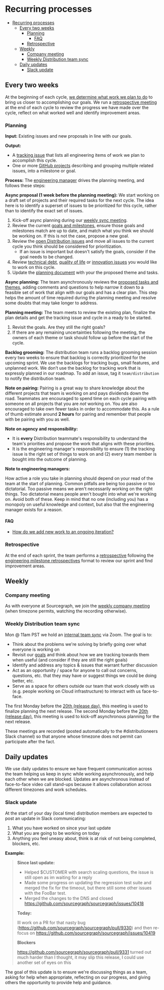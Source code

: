# Recurring processes

- [Recurring processes](#recurring-processes)
  - [Every two weeks](#every-two-weeks)
    - [Planning](#planning)
      - [FAQ](#faq)
    - [Retrospective](#retrospective)
  - [Weekly](#weekly)
    - [Company meeting](#company-meeting)
    - [Weekly Distribution team sync](#weekly-distribution-team-sync)
  - [Daily updates](#daily-updates)
    - [Slack update](#slack-update)

## Every two weeks

At the beginning of each cycle, [we determine what work we plan to do](#planning) to bring us closer to accomplishing our goals. We run a [retrospective meeting](#retrospective) at the end of each cycle to review the progress we have made over the cycle, reflect on what worked well and identify improvement areas.

### Planning

**Input:** Existing issues and new proposals in line with our goals.

**Output:**

- A [tracking issue](../tracking_issues.md) that lists all engineering items of work we plan to accomplish this cycle.
- One or more [GitHub projects](https://github.com/orgs/sourcegraph/projects?query=is%3Aopen+Distribution%3A) describing and grouping multiple related issues, into a milestone or goal.

**Process:** The [engineering manager](../roles.md#engineering-manager) drives the planning meeting, and follows these steps:

**Async proposal (1 week before the planning meeting):** We start working on a draft set of projects and their required tasks for the next cycle. The idea here is to identify a superset of issues to be prioritized for this cycle, rather than to identify the exact set of issues.

1. Kick-off async planning during our [weekly sync meeting](#weekly-distribution-team-sync).
1. Review the current [goals and milestones](./goals.md), ensure those goals and milestones match are up to date, and match what you think we should be working on. If this is not the case, propose a new goal.
1. Review the [open Distribution issues](https://github.com/issues?q=is%3Aopen+is%3Aissue+archived%3Afalse+label%3Ateam%2Fdistribution+user%3Asourcegraph) and move all issues to the current cycle you think should be considered for prioritization.
   - If an issue is important but doesn't satisfy the goals, consider if the goal needs to be changed.
1. Review [technical debt](https://github.com/issues?q=is%3Aopen+is%3Aissue+archived%3Afalse+label%3Ateam%2Fdistribution+user%3Asourcegraph+label%3Adebt), [quality of life](https://github.com/issues?q=is%3Aopen+is%3Aissue+archived%3Afalse+label%3Ateam%2Fdistribution+user%3Asourcegraph+label%3Aquality-of-life) or [innovation issues](../../index.md#innovation-time) you would like to work on this cycle.
5. Update the [planning document](https://docs.google.com/document/d/1Ko1MbyO1yIr7aQsvIRAAbjdnOJ2qUQB9kTJQvcWWcOY) with your the proposed theme and tasks.

**Async planning:** The team asynchronously reviews the [proposed tasks and themes](https://docs.google.com/document/d/1Ko1MbyO1yIr7aQsvIRAAbjdnOJ2qUQB9kTJQvcWWcOY), adding comments and questions to help narrow it down to a feasible set of work that align with our goals and has a clear plan. This step helps the amount of time required during the planning meeting and resolve some doubts that may take longer to address.

**Planning meeting:** The team meets to review the existing plan, finalize the plan details and get the tracking issue and cycle in a ready to be started.

1. Revisit the goals. Are they still the right goals?
1. If there are any remaining uncertainties following the meeting, the owners of each theme or task should follow up before the start of the cycle.

**Backlog grooming:** The distribution team runs a backlog grooming session every two weeks to ensure that backlog is correctly prioritized for the upcoming sprint. We use the backlogs for tracking bugs, small features, and unplanned work. We don’t use the backlog for tracking work that is expressly planned in our roadmap. To add an issue, tag it `team/distribution` to notify the distribution team.

**Note on pairing:** Pairing is a great way to share knowledge about the different projects that team is working on and pays dividends down the road. Teammates are encouraged to spend time on each cycle pairing with someone on all projects that you are _not_ working on. You are also encouraged to take own fewer tasks in order to accommodate this. As a rule of thumb estimate around **2 hours** for pairing and remember that people with be pairing with you as well.

**Note on agency and responsibility:**

- It is **every** Distribution teammate's responsibility to understand the team's priorities and propose the work that aligns with these priorities.
- It is the engineering manager's responsibility to ensure (1) the tracking issue is the right set of things to work on and (2) every team member is bought into the outcome of planning.

**Note to engineering managers:**

How active a role you take in planning should depend on your read of the team at the start of planning. Common pitfalls are being too passive or too dictatorial. Too passive means we aren't necessarily working on the right things. Too dictatorial means people aren't bought into what we're working on. Avoid both of these. Keep in mind that no one (including you) has a monopoly on useful knowledge and context, but also that the engineering manager exists for a reason.

#### FAQ

- [How do we add new work to an ongoing iteration?](faq.md#how-do-we-add-new-work-to-an-ongoing-iteration)

### Retrospective

At the end of each sprint, the team performs a [retrospective](../../../retrospectives/index.md) following the [engineering milestone retrospectives](../../../retrospectives/index.md#engineering-milestone-retrospectives) format to review our sprint and find improvement areas.

## Weekly

### Company meeting

As with everyone at Sourcegraph, we join the [weekly company meeting](https://about.sourcegraph.com/handbook/communication/company_meeting) (when timezone permits, watching the recording otherwise).

### Weekly Distribution team sync

Mon @ 11am PST we hold an [internal
team sync](https://docs.google.com/document/d/1otP6F8qfm2yNOW1hjTszkkuiYF1MGp31s5ATeA76ij4/edit) via Zoom. The goal is to:

- Think about the problems we're solving by briefly going over what everyone is working on
- Revisit our [goals](goals.md) and think about how we are tracking towards them when useful (and consider if they are still the right goals)
- Identify and address any topics & issues that warrant further discussion
- Act as an opportunity / space for anyone to call out concerns, questions, etc. that they may have or suggest things we could be doing better, etc.
- Serve as a space for others outside our team that work closely with us (e.g. people working on Cloud infrastructure) to interact with us face-to-face.

The first Monday before the [20th (release day)](../releases/index.md), this meeting is used to finalize planning the next release.
The second Monday before the [20th (release day)](../releases/index.md), this meeting is used to kick-off asynchronous planning for the next release.

These meetings are recorded (posted automatically to the #distributioneers Slack channel) so that anyone whose timezone does not permit can participate after the fact.

## Daily updates

We use daily updates to ensure we have frequent communication across the team helping us keep in sync while working asynchronously, and help each other when we are blocked. Updates are asynchronous instead of face-to-face video call stand-ups because it allows collaboration across different timezones and work schedules.

### Slack update

At the start of your day (local time) distribution members are expected to post an update in Slack communicating:

1. What you have worked on since your last update
2. What you are going to be working on today
3. Anything you feel uneasy about, think is at risk of not being completed, blockers, etc.

**Example:**

> **Since last update:**
>
> - Helped \$CUSTOMER with search scaling questions, the issue is still open as im waiting for a reply
> - Made some progress on updating the regression test suite and merged the fix for the timeout, but there still some other issues with the FooBar test.
> - Merged the changes to the DNS and closed https://github.com/sourcegraph/sourcegraph/issues/10418
>
> **Today:**
>
> Ill work on a PR for that nasty bug (https://github.com/sourcegraph/sourcegraph/pull/9330)
> and then re-focus on https://github.com/sourcegraph/sourcegraph/issues/10419
>
> **Blockers**
>
> https://github.com/sourcegraph/sourcegraph/pull/9331 turned out much harder than I thought, it may slip this release, I could use another set of eyes on this

The goal of this update is to ensure we're discussing things as a team, asking for help when appropriate, reflecting on our progress, and giving others the opportunity to provide help and guidance.
